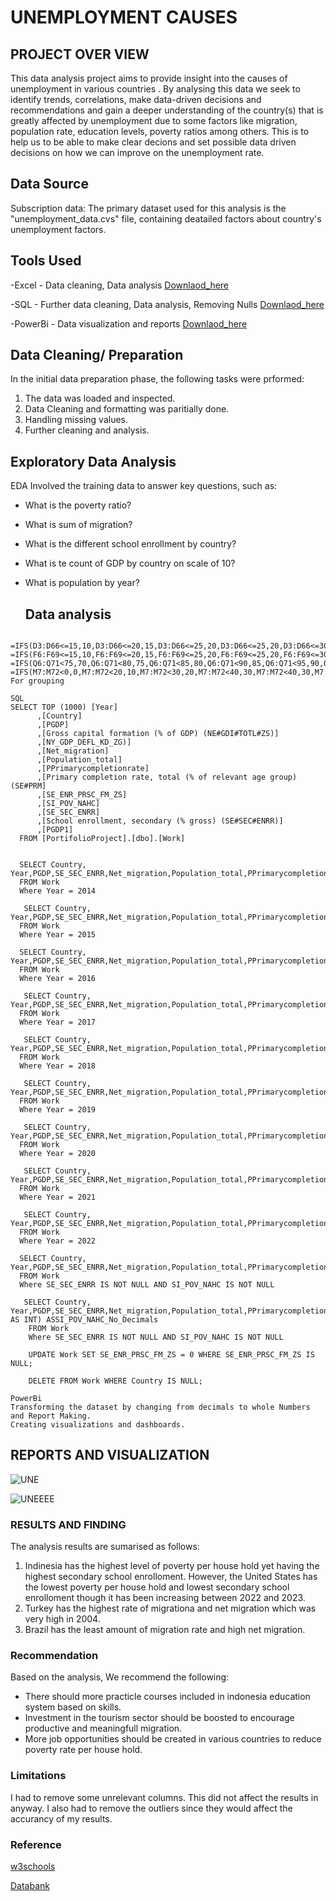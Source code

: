 # UNEMPLOYMENT CAUSES
## PROJECT OVER VIEW
This data analysis project aims to provide insight into the causes of unemployment in various countries . By analysing this data we seek to identify trends, correlations, make data-driven decisions and recommendations and gain a deeper understanding of the country(s) that is greatly affected by unemployment due to some factors like migration, population rate, education levels, poverty ratios among others. This is to help us to be able to make clear decions and set possible data driven decisions on how we can improve on the unemployment rate.
## Data Source
Subscription data: The primary dataset used for this analysis is the "unemployment_data.cvs" file, containing deatailed factors about country's unemployment factors.
## Tools Used
-Excel - Data cleaning, Data analysis [Downlaod_here](https://microsoft.com)

-SQL - Further data cleaning, Data analysis, Removing Nulls  [Downlaod_here](https://sql/ssms.com)

-PowerBi - Data visualization and reports  [Downlaod_here](https://sql/ssms.com)

## Data Cleaning/ Preparation
In the initial data preparation phase, the following tasks were prformed:
1. The data was loaded and inspected.
2. Data Cleaning and formatting was paritially done.
3. Handling missing values.
4.  Further cleaning and analysis.

## Exploratory Data Analysis
EDA Involved the training data to answer key questions, such as:
- What is the poverty ratio?
- What is sum of migration?
- What is the different school enrollment by country?
- What is te count of GDP by country on scale of 10?
- What is population by year?

  ## Data analysis
```Excel
 =IFS(D3:D66<=15,10,D3:D66<=20,15,D3:D66<=25,20,D3:D66<=25,20,D3:D66<=30,25,D3:D66<=35,30) 
=IFS(F6:F69<=15,10,F6:F69<=20,15,F6:F69<=25,20,F6:F69<=25,20,F6:F69<=30,25,F6:F69<=35,30,,F6:F69<=40,35,,F6:F69<=45,40,F6:F69<=50,50)
=IFS(Q6:Q71<75,70,Q6:Q71<80,75,Q6:Q71<85,80,Q6:Q71<90,85,Q6:Q71<95,90,Q6:Q71<100,95,Q6:Q71<105,100,Q6:Q71<110,105,Q6:Q71<115,110,Q6:Q71<120,115,Q6:Q71<125,120)
=IFS(M7:M72<0,0,M7:M72<20,10,M7:M72<30,20,M7:M72<40,30,M7:M72<40,30,M7:M72<50,40,M7:M72<60,50,M7:M72<70,60,M7:M72<80,70,M7:M72<90,80,M7:M72<100,90,M7:M72<110,100,M7:M72<121,110,M7:M72<135,120)
For grouping

SQL
SELECT TOP (1000) [Year]
      ,[Country]
      ,[PGDP]
      ,[Gross capital formation (% of GDP) (NE#GDI#TOTL#ZS)]
      ,[NY_GDP_DEFL_KD_ZG)]
      ,[Net_migration]
      ,[Population_total]
      ,[PPrimarycompletionrate]
      ,[Primary completion rate, total (% of relevant age group) (SE#PRM]
      ,[SE_ENR_PRSC_FM_ZS]
      ,[SI_POV_NAHC]
      ,[SE_SEC_ENRR]
      ,[School enrollment, secondary (% gross) (SE#SEC#ENRR)]
      ,[PGDP1]
  FROM [PortifolioProject].[dbo].[Work]

  
  SELECT Country, Year,PGDP,SE_SEC_ENRR,Net_migration,Population_total,PPrimarycompletionrate,SE_ENR_PRSC_FM_ZS,SI_POV_NAHC,SE_SEC_ENRR
  FROM Work
  Where Year = 2014 

   SELECT Country, Year,PGDP,SE_SEC_ENRR,Net_migration,Population_total,PPrimarycompletionrate,SE_ENR_PRSC_FM_ZS,SI_POV_NAHC,SE_SEC_ENRR
  FROM Work
  Where Year = 2015

  SELECT Country, Year,PGDP,SE_SEC_ENRR,Net_migration,Population_total,PPrimarycompletionrate,SE_ENR_PRSC_FM_ZS,SI_POV_NAHC,SE_SEC_ENRR
  FROM Work
  Where Year = 2016 

   SELECT Country, Year,PGDP,SE_SEC_ENRR,Net_migration,Population_total,PPrimarycompletionrate,SE_ENR_PRSC_FM_ZS,SI_POV_NAHC,SE_SEC_ENRR
  FROM Work
  Where Year = 2017

   SELECT Country, Year,PGDP,SE_SEC_ENRR,Net_migration,Population_total,PPrimarycompletionrate,SE_ENR_PRSC_FM_ZS,SI_POV_NAHC,SE_SEC_ENRR
  FROM Work
  Where Year = 2018

   SELECT Country, Year,PGDP,SE_SEC_ENRR,Net_migration,Population_total,PPrimarycompletionrate,SE_ENR_PRSC_FM_ZS,SI_POV_NAHC,SE_SEC_ENRR
  FROM Work
  Where Year = 2019

   SELECT Country, Year,PGDP,SE_SEC_ENRR,Net_migration,Population_total,PPrimarycompletionrate,SE_ENR_PRSC_FM_ZS,SI_POV_NAHC,SE_SEC_ENRR
  FROM Work
  Where Year = 2020

   SELECT Country, Year,PGDP,SE_SEC_ENRR,Net_migration,Population_total,PPrimarycompletionrate,SE_ENR_PRSC_FM_ZS,SI_POV_NAHC,SE_SEC_ENRR
  FROM Work
  Where Year = 2021

   SELECT Country, Year,PGDP,SE_SEC_ENRR,Net_migration,Population_total,PPrimarycompletionrate,SE_ENR_PRSC_FM_ZS,SI_POV_NAHC,SE_SEC_ENRR
  FROM Work
  Where Year = 2022

  SELECT Country, Year,PGDP,SE_SEC_ENRR,Net_migration,Population_total,PPrimarycompletionrate,SE_ENR_PRSC_FM_ZS,SI_POV_NAHC,SE_SEC_ENRR
  FROM Work
  Where SE_SEC_ENRR IS NOT NULL AND SI_POV_NAHC IS NOT NULL 

   SELECT Country, Year,PGDP,SE_SEC_ENRR,Net_migration,Population_total,PPrimarycompletionrate,SE_ENR_PRSC_FM_ZS,SI_POV_NAHC,SE_SEC_ENRR,CAST(SI_POV_NAHC AS INT) ASSI_POV_NAHC_No_Decimals
    FROM Work
	Where SE_SEC_ENRR IS NOT NULL AND SI_POV_NAHC IS NOT NULL

	UPDATE Work SET SE_ENR_PRSC_FM_ZS = 0 WHERE SE_ENR_PRSC_FM_ZS IS NULL;

	DELETE FROM Work WHERE Country IS NULL;

PowerBi
Transforming the dataset by changing from decimals to whole Numbers and Report Making.
Creating visualizations and dashboards.

```
## REPORTS AND VISUALIZATION

![UNE](https://github.com/user-attachments/assets/7ec4a12b-b362-41f3-9626-51b205846b04)


![UNEEEE](https://github.com/user-attachments/assets/0c3b6209-2d96-4503-bf05-025b0c02ab71)

### RESULTS AND FINDING
The analysis results are sumarised as follows:

1. Indinesia has the highest level of poverty per house hold yet having the highest secondary school enrolloment. However, the United States has the lowest poverty per house hold and lowest secondary school enrolloment though it has been increasing between 2022 and 2023.
2. Turkey has the highest rate of migrationa and net migration which was very high in 2004.
3. Brazil has the least amount of migration rate and high net migration.
### Recommendation
Based on the analysis, We recommend the following:
- There should more practicle courses included in indonesia education system based on skills.
- Investment in the tourism sector should be boosted to encourage productive and meaningfull migration.
- More job opportunities should be created in various countries to reduce poverty rate per house hold.
### Limitations
I had to remove some unrelevant columns.
This did not affect the results in anyway.
I also had to remove the outliers since they would affect the accurancy of my results.
### Reference
[w3schools](https://www.w3schools.com/excel/excel_charts_radar.php)

[Databank](https://data.worldbank.org/)
